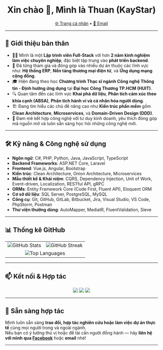 <h1 align="center">Xin chào 👋, Mình là Thuan (KayStar)</h1>

<p align="center">
  <a href="https://kaystar645.github.io/portfolio/">🌐 Trang cá nhân</a> •
  <a href="mailto:thuanpt182@gmail.com">📧 Email</a>
</p>

---

## 🚀 Giới thiệu bản thân

- 👨‍💻 Mình là một **Lập trình viên Full-Stack** với hơn **2 năm kinh nghiệm làm việc chuyên nghiệp**, đặc biệt tập trung vào **phát triển backend**.
- 💼 Đã từng tham gia và đóng góp vào nhiều dự án thuộc các lĩnh vực như: **Hệ thống ERP**, **Nền tảng thương mại điện tử**, và **Ứng dụng mạng cộng đồng**.
- 🎓 Hiện đang theo học **Chương trình Thạc sĩ ngành Công nghệ Thông tin - Định hướng ứng dụng** tại **Đại học Công Thương TP.HCM (HUIT)**.
- 🔍 Quan tâm đến các lĩnh vực **Khai phá dữ liệu**, **Phân tích cảm xúc theo khía cạnh (ABSA)**, **Phân tích hành vi và cá nhân hóa người dùng**.
- 🏗️ Đang tìm hiểu các chủ đề nâng cao như **Kiến trúc phần mềm** gồm **Clean Architecture**, **Microservices**, và **Domain-Driven Design (DDD)**.
- 🚀 Đam mê kết hợp công nghệ với tư duy kinh doanh, yêu thích đóng góp mã nguồn mở và luôn sẵn sàng học hỏi những công nghệ mới.

---

## 🛠️ Kỹ năng & Công nghệ sử dụng

- **Ngôn ngữ**: C#, PHP, Python, Java, JavaScript, TypeScript  
- **Backend Frameworks**: ASP.NET Core, Laravel  
- **Frontend**: Vue.js, Angular, Bootstrap  
- **Kiến trúc**: Clean Architecture, Onion Architecture, Microservices  
- **Mẫu thiết kế & Khái niệm**: CQRS, Dependency Injection, Unit of Work, Event-driven, Localization, RESTful API, gRPC  
- **ORMs**: Entity Framework Core (Code First, Fluent API), Eloquent ORM  
- **Cơ sở dữ liệu**: SQL Server, PostgreSQL, MySQL  
- **Công cụ**: Git, GitHub, GitLab, Bitbucket, Jira, Visual Studio, VS Code, PhpStorm, Postman  
- **Thư viện thường dùng**: AutoMapper, MediatR, FluentValidation, Sieve

---

## 📊 Thống kê GitHub

<div align="center">

  <table>
    <tr>
      <td>
        <img src="https://github-readme-stats.vercel.app/api?username=KayStar645&show_icons=true&theme=radical" alt="GitHub Stats" />
      </td>
      <td>
        <img src="https://github-readme-streak-stats.herokuapp.com/?user=KayStar645&theme=radical" alt="GitHub Streak" />
      </td>
    </tr>
    <tr>
      <td colspan="2" align="center">
        <img src="https://github-readme-stats.vercel.app/api/top-langs/?username=KayStar645&layout=compact&theme=radical&langs_count=8" alt="Top Languages" />
      </td>
    </tr>
  </table>

</div>

---

## 📫 Kết nối & Hợp tác

<p align="center">
  <a href="mailto:thuanpt182@gmail.com"><img src="https://img.shields.io/badge/Email-D14836?style=for-the-badge&logo=gmail&logoColor=white"/></a>
  <a href="https://www.facebook.com/thuanpt182.2/"><img src="https://img.shields.io/badge/Facebook-1877F2?style=for-the-badge&logo=facebook&logoColor=white"/></a>  
  <a href="https://kaystar645.github.io/portfolio/"><img src="https://img.shields.io/badge/Portfolio-000?style=for-the-badge&logo=github&logoColor=white"/></a>
</p>

---

## 🤝 Sẵn sàng hợp tác

Mình luôn sẵn sàng **trao đổi, hợp tác nghiên cứu hoặc làm việc dự án thực tế** cùng mọi người trong và ngoài ngành.  
Nếu bạn có ý tưởng thú vị hoặc đề tài cần người đồng hành — hãy **liên hệ với mình qua [Facebook](https://www.facebook.com/thuanpt182.2/)** hoặc **email** nhé!

---
